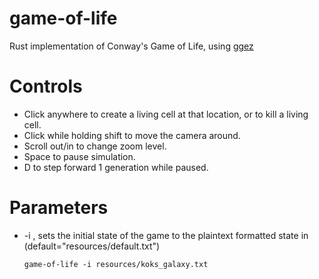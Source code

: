 # game-of-life

Rust implementation of Conway's Game of Life, using [ggez](https://github.com/ggez/ggez)

# Controls

* Click anywhere to create a living cell at that location, or to kill a living cell. 
* Click while holding shift to move the camera around.
* Scroll out/in to change zoom level.
* Space to pause simulation.
* D to step forward 1 generation while paused.

# Parameters

* -i <FILE>, sets the initial state of the game to the plaintext formatted state in <FILE> (default="resources/default.txt")
  
  ```game-of-life -i resources/koks_galaxy.txt```
